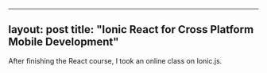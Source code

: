---
layout: post
title:  "Ionic React for Cross Platform Mobile Development"
----

After finishing the React course, I took an online class on Ionic.js.

